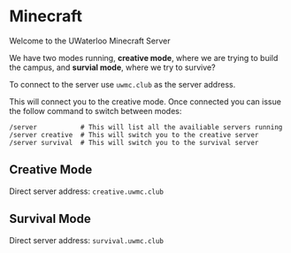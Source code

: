 # Minecraft
Welcome to the UWaterloo Minecraft Server

We have two modes running, **creative mode**, where we are trying to build the campus, and **survial mode**, where we try to survive?

To connect to the server use `uwmc.club` as the server address. 

This will connect you to the creative mode. Once connected you can issue the follow command to switch between modes:
```
/server           # This will list all the availiable servers running
/server creative  # This will switch you to the creative server
/server survival  # This will switch you to the survival server
```

## Creative Mode

Direct server address: `creative.uwmc.club`

## Survival Mode

Direct server address: `survival.uwmc.club`

